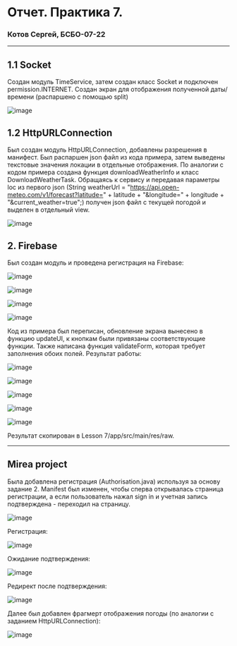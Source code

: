 # Отчет. Практика 7.
### Котов Сергей, БСБО-07-22

---

## 1.1 Socket

Создан модуль TimeService, затем создан класс Socket и подключен permission.INTERNET. Создан экран для отображения полученной даты/времени (распаршено с помощью split)

![image](https://github.com/user-attachments/assets/236ade7e-8a8a-4cb4-b7cb-a5efe027f2ec)

## 1.2 HttpURLConnection

Был создан модуль HttpURLConnection, добавлены разрешения в манифест.
Был распаршен json файл из кода примера, затем выведены текстовые значения локации в отдельные отображения.
По аналогии с кодом примера создана функция downloadWeatherInfo и класс DownloadWeatherTask. Обращаясь к сервису и передавая параметры loc из первого json (String weatherUrl = "https://api.open-meteo.com/v1/forecast?latitude=" + latitude + "&longitude=" + longitude + "&current_weather=true";) получен json файл с текущей погодой и выделен в отдельный view.

![image](https://github.com/user-attachments/assets/33acd95b-c0e4-40b0-bdfb-d886680bf383)



## 2. Firebase
Был создан модуль и проведена регистрация на Firebase:

![image](https://github.com/user-attachments/assets/6e7c23ba-ea93-43a9-ba43-51124eedb0ae)

![image](https://github.com/user-attachments/assets/98286107-b156-48da-8cef-e5e681fefce5)

![image](https://github.com/user-attachments/assets/7b05ec06-34c9-4b42-ad0d-9f9bcda5ab8b)

![image](https://github.com/user-attachments/assets/11edf42f-ef8e-43d4-9875-115276cf800a)

Код из примера был переписан, обновление экрана вынесено в функцию updateUI, к кнопкам были привязаны соответствующие функции. Также написана функция validateForm, которая требует заполнения обоих полей. Результат работы:

![image](https://github.com/user-attachments/assets/95ae253c-277f-4670-865f-9009f77db66b)

![image](https://github.com/user-attachments/assets/40442c31-5f3c-490b-b2d1-7288e0439568)

![image](https://github.com/user-attachments/assets/d9b28714-2a08-4a14-a4d5-2b9da78211d6)

![image](https://github.com/user-attachments/assets/eefab553-670b-429a-8829-2bd508914129)

![image](https://github.com/user-attachments/assets/abe13b44-80b4-4fe9-88d4-94b55c3c4929)

Результат скопирован в Lesson 7/app/src/main/res/raw.

---

## Mirea project

Была добавлена регистрация (Authorisation.java) используя за основу задание 2.
Manifest был изменен, чтобы сперва открывалась страница регистрации, а если пользователь нажал sign in и учетная запись подтверждена - переходил на страницу.

![image](https://github.com/user-attachments/assets/5ca6e7ee-63a0-44d9-acdd-ea6d55eafd4f)

Регистрация:

![image](https://github.com/user-attachments/assets/886aef22-b4b8-407b-8f7c-3cf981ffa081)

Ожидание подтверждения:

![image](https://github.com/user-attachments/assets/5e5572c8-eafa-42d0-92bb-235782141430)

Редирект после подтверждения:

![image](https://github.com/user-attachments/assets/603034eb-4944-47bd-a6f7-b6abd31aade6)

Далее был добавлен фрагмерт отображения погоды (по аналогии с заданием HttpURLConnection):

![image](https://github.com/user-attachments/assets/4855b3cc-c66d-4bcd-be38-795dbaa6f4ed)



